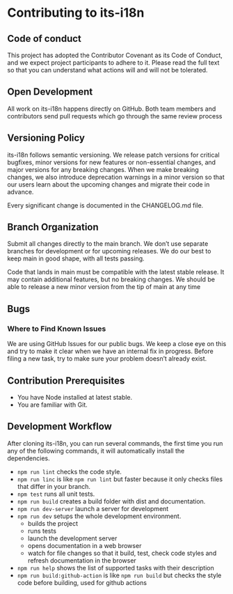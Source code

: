 # Contributing to its-i18n

## Code of conduct

 This project has adopted the Contributor Covenant as its Code of Conduct, and we expect project
participants to adhere to it. Please read the full text so that you can understand what actions
will and will not be tolerated.

## Open Development

 All work on its-i18n happens directly on GitHub. Both team members and contributors send pull
requests which go through the same review process

## Versioning Policy

 its-i18n follows semantic versioning. We release patch versions for critical bugfixes, minor
versions for new features or non-essential changes, and major versions for any breaking changes.
 When we make breaking changes, we also introduce deprecation warnings in a minor version so that
our users learn about the upcoming changes and migrate their code in advance.

Every significant change is documented in the CHANGELOG.md file.

## Branch Organization

 Submit all changes directly to the main branch. We don’t use separate branches for development or
for upcoming releases. We do our best to keep main in good shape, with all tests passing.

 Code that lands in main must be compatible with the latest stable release. It may contain additional
features, but no breaking changes. We should be able to release a new minor version from the tip of
main at any time

## Bugs

### Where to Find Known Issues

 We are using GitHub Issues for our public bugs. We keep a close eye on this and try to make it
clear when we have an internal fix in progress. Before filing a new task, try to make sure your
problem doesn’t already exist.


## Contribution Prerequisites

- You have Node installed at latest stable.
- You are familiar with Git.

## Development Workflow

After cloning its-i18n, you can run several commands, the first time you run any of the following commands, it will automatically install the dependencies.

- `npm run lint` checks the code style.
- `npm run linc` is like `npm run lint` but faster because it only checks files that differ in your branch.
- `npm test` runs all unit tests.
- `npm run build` creates a build folder with dist and documentation.
- `npm run dev-server` launch a server for development
- `npm run dev` setups the whole development environment.
  - builds the project
  - runs tests
  - launch the development server
  - opens documentation in a web browser
  - watch for file changes so that it build, test, check code styles and refresh documentation in the browser
- `npm run help` shows the list of supported tasks with their description
- `npm run build:github-action` is like `npm run build` but checks the style code before building, used for github actions

